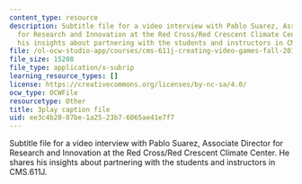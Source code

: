 ```yaml
---
content_type: resource
description: Subtitle file for a video interview with Pablo Suarez, Associate Director
  for Research and Innovation at the Red Cross/Red Crescent Climate Center. He shares
  his insights about partnering with the students and instructors in CMS.611J.
file: /ol-ocw-studio-app/courses/cms-611j-creating-video-games-fall-2014/ee3c4b2087be1a2523b76065ae41e7f7_WLjo-mDBiDg.srt
file_size: 15208
file_type: application/x-subrip
learning_resource_types: []
license: https://creativecommons.org/licenses/by-nc-sa/4.0/
ocw_type: OCWFile
resourcetype: Other
title: 3play caption file
uid: ee3c4b20-87be-1a25-23b7-6065ae41e7f7
---
```

Subtitle file for a video interview with Pablo Suarez, Associate Director for Research and Innovation at the Red Cross/Red Crescent Climate Center. He shares his insights about partnering with the students and instructors in CMS.611J.